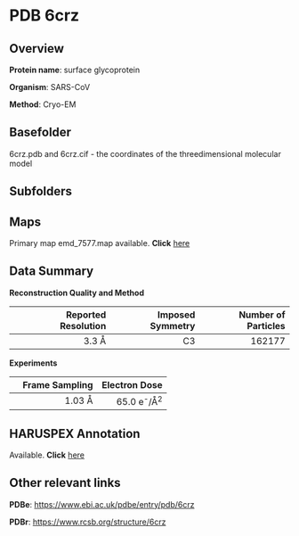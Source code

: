 # PDB 6crz

## Overview

**Protein name**: surface glycoprotein

**Organism**: SARS-CoV

**Method**: Cryo-EM

## Basefolder

6crz.pdb and 6crz.cif - the coordinates of the threedimensional molecular model

## Subfolders









## Maps

Primary map emd_7577.map available. **Click** [here](http://ftp.wwpdb.org/pub/emdb/structures/EMD-7577/map/) 

## Data Summary
**Reconstruction Quality and Method**

|   | Reported Resolution | Imposed Symmetry | Number of Particles |
|---|-------------:|----------------:|--------------:|
|   |3.3 Å|C3|162177|

**Experiments**

|   | Frame Sampling | Electron Dose |
|---|-------------:|----------------:|
|   |1.03 Å|65.0 e<sup>-</sup>/Å<sup>2</sup>|

## HARUSPEX Annotation

Available. **Click** [here](https://zenodo.org/record/3820113)

## Other relevant links 
**PDBe**:  https://www.ebi.ac.uk/pdbe/entry/pdb/6crz
 
**PDBr**: https://www.rcsb.org/structure/6crz 
